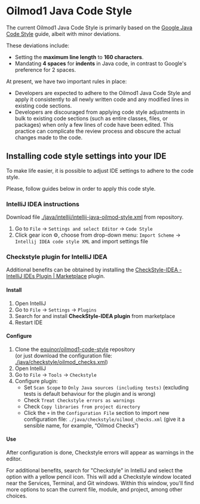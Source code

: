 # Oilmod1 Java Code Style

The current Oilmod1 Java Code Style is primarily based on the [Google Java Code Style](https://google.github.io/styleguide/javaguide.html) guide, albeit with minor deviations.

These deviations include:

* Setting the **maximum line length** to **160 characters**.
* Mandating **4 spaces** for **indents** in Java code, in contrast to Google's preference for 2 spaces.

At present, we have two important rules in place:

* Developers are expected to adhere to the Oilmod1 Java Code Style and apply it consistently to all newly written code and any modified lines in existing code sections.
* Developers are discouraged from applying code style adjustments in bulk to existing code sections (such as entire classes, files, or packages) when only a few lines of code have been edited. This practice can complicate the review process and obscure the actual changes made to the code.

## Installing code style settings into your IDE

To make life easier, it is possible to adjust IDE settings to adhere to the code style.

Please, follow guides below in order to apply this code style.

### IntelliJ IDEA instructions

Download file [./java/intellij/intellij-java-oilmod-style.xml](https://github.com/equinor/oilmod1-code-style/blob/master/java/intellij/intellij-java-oilmod-style.xml) from repository.

1. Go to `File` → `Settings and select Editor` → `Code Style`
1. Click gear icon :gear:, choose from drop-down menu: `Import Scheme` → `Intellij IDEA code style XML` and import settings file

### Checkstyle plugin for IntelliJ IDEA

Additional benefits can be obtained by installing the [CheckStyle-IDEA - IntelliJ IDEs Plugin | Marketplace](https://plugins.jetbrains.com/plugin/1065-checkstyle-idea) plugin.

#### Install

1. Open IntelliJ
1. Go to `File` → `Settings` → `Plugins`
1. Search for and install **CheckStyle-IDEA plugin** from marketplace
1. Restart IDE

#### Configure

1. Clone the [equinor/oilmod1-code-style](https://github.com/equinor/oilmod1-code-style) repository  
(or just download the configuration file: [./java/checkstyle/oilmod_checks.xml](https://github.com/equinor/oilmod1-code-style/blob/master/java/checkstyle/oilmod_checks.xml))
1. Open IntelliJ
1. Go to `File` → `Tools` → `Checkstyle`
1. Configure plugin:
   * Set `Scan Scope` to `Only Java sources (including tests)` (excluding tests is default behaviour for the plugin and is wrong)
   * Check `Treat Checkstyle errors as warnings`
   * Check `Copy libraries from project directory`
   * Click the `+` in the `Configuration File` section to import new configuration file: `./java/checkstyle/oilmod_checks.xml` (give it a sensible name, for example, “Oilmod Checks”)

#### Use

After configuration is done, Checkstyle errors will appear as warnings in the editor.

For additional benefits, search for "Checkstyle" in IntelliJ and select the option with a yellow pencil icon. This will add a Checkstyle window located near the Services, Terminal, and Git windows. Within this window, you'll find more options to scan the current file, module, and project, among other choices.
